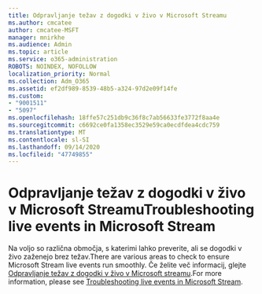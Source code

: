 ```yaml
---
title: Odpravljanje težav z dogodki v živo v Microsoft Streamu
ms.author: cmcatee
author: cmcatee-MSFT
manager: mnirkhe
ms.audience: Admin
ms.topic: article
ms.service: o365-administration
ROBOTS: NOINDEX, NOFOLLOW
localization_priority: Normal
ms.collection: Adm_O365
ms.assetid: ef2df989-8539-48b5-a324-97d2e09f14fe
ms.custom:
- "9001511"
- "5097"
ms.openlocfilehash: 18ffe57c251db9c36f8c7ab56633fe3772f8aa4e
ms.sourcegitcommit: c6692ce0fa1358ec3529e59ca0ecdfdea4cdc759
ms.translationtype: MT
ms.contentlocale: sl-SI
ms.lasthandoff: 09/14/2020
ms.locfileid: "47749855"
---
```

# <a name="troubleshooting-live-events-in-microsoft-stream"></a><span data-ttu-id="bcc37-102">Odpravljanje težav z dogodki v živo v Microsoft Streamu</span><span class="sxs-lookup"><span data-stu-id="bcc37-102">Troubleshooting live events in Microsoft Stream</span></span>

<span data-ttu-id="bcc37-103">Na voljo so različna območja, s katerimi lahko preverite, ali se dogodki v živo zaženejo brez težav.</span><span class="sxs-lookup"><span data-stu-id="bcc37-103">There are various areas to check to ensure Microsoft Stream live events run smoothly.</span></span> <span data-ttu-id="bcc37-104">Če želite več informacij, glejte [Odpravljanje težav z dogodki v živo v Microsoft streamu](https://docs.microsoft.com/stream/live-event-troubleshooting).</span><span class="sxs-lookup"><span data-stu-id="bcc37-104">For more information, please see [Troubleshooting live events in Microsoft Stream](https://docs.microsoft.com/stream/live-event-troubleshooting).</span></span>
